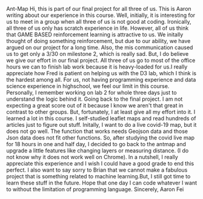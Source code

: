 Ant-Map
Hi, this is part of our final project for all three of us. This is Aaron writing about our experience in this course. Well, initially, it is interesting for us to meet in a group when all three of us is not good at coding. Ironically, all three of us only has scratch experience in life. However, all of us think that GAME BASED reinforcement learning is attractive to us. We initally thought of doing something reinforcement, but due to our ability, we have argued on our project for a long time. Also, the mis communication caused us to get only a 3/30 on milestone 2, which is really sad. But, I do believe we give our effort in our final project. All three of us go to most of the office hours we can to finish lab work because it is heavy-loaded for us.I really appreciate how Fred is patient on helping us with the D3 lab, which I think is the hardest among all. For us, not having programming experience and data science experience in highschool, we feel our limit in this course. Personally, I remember working on lab 2 for whole three days just to understand the logic behind it. Going back to the final project. I am not expecting a great score out of it because I know we aren't that great in contrast to other groups. But, fortunately, I at least give all my effort into it. I learned a lot in this course. I self-studied leaflet maps and read hundreds of articles just to figure out stuff. Initally, I want to do a live covid-19 map, but it does not go well. The function that works needs Geojson data and those Json data does not fit other functions. So, after studying the covid live map for 18 hours in one and half day, I decided to go back to the antmap and upgrade a little features like changing layers or measuring distance. (I do not know why it does not work well on Chrome). In a nutshell, I really appreciate this experience and I wish I could have a good grade to end this perfect. I also want to say sorry to Brian that we cannot make a fabulous project that is something related to machine learning.But, I still got time to learn these stuff in the future. Hope that one day I can code whatever I want to without the limitation of programming language.
Sincerely,
Aaron Fei